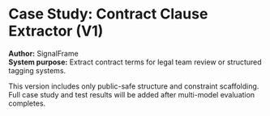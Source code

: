 # Case Study: Contract Clause Extractor (V1)

**Author:** SignalFrame  
**System purpose:** Extract contract terms for legal team review or structured tagging systems.

This version includes only public-safe structure and constraint scaffolding. Full case study and test results will be added after multi-model evaluation completes.

